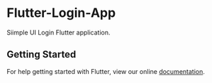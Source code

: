# Flutter-Login-App

Siimple UI Login Flutter application.

## Getting Started

For help getting started with Flutter, view our online
[documentation](https://flutter.io/).
